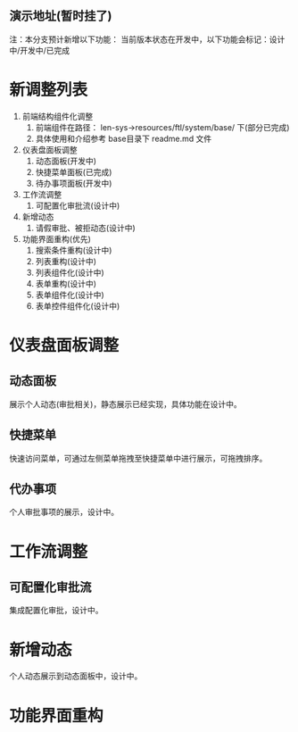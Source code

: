 ## 演示地址(暂时挂了)
注：本分支预计新增以下功能：
当前版本状态在开发中，以下功能会标记：设计中/开发中/已完成
# 新调整列表
1. 前端结构组件化调整
    1. 前端组件在路径：
    len-sys->resources/ftl/system/base/ 下(部分已完成)
    2. 具体使用和介绍参考 base目录下 readme.md 文件
2. 仪表盘面板调整
    1. 动态面板(开发中)
    2. 快捷菜单面板(已完成)
    3. 待办事项面板(开发中)
3. 工作流调整
    1. 可配置化审批流(设计中)
4. 新增动态
    1. 请假审批、被拒动态(设计中)
5. 功能界面重构(优先)
    1. 搜索条件重构(设计中)
    2. 列表重构(设计中)
    3. 列表组件化(设计中)
    4. 表单重构(设计中)
    5. 表单组件化(设计中)
    6. 表单控件组件化(设计中)
   
# 仪表盘面板调整
## 动态面板
展示个人动态(审批相关)，静态展示已经实现，具体功能在设计中。
## 快捷菜单
快速访问菜单，可通过左侧菜单拖拽至快捷菜单中进行展示，可拖拽排序。
## 代办事项
个人审批事项的展示，设计中。

# 工作流调整
## 可配置化审批流
集成配置化审批，设计中。

# 新增动态
个人动态展示到动态面板中，设计中。

# 功能界面重构
